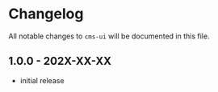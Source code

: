 # Changelog

All notable changes to `cms-ui` will be documented in this file.

## 1.0.0 - 202X-XX-XX

- initial release
